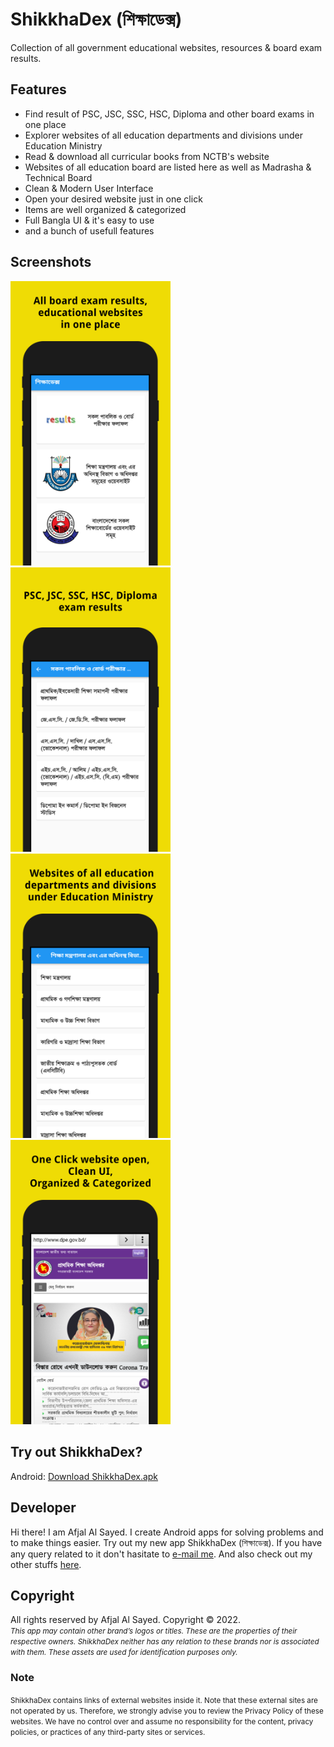 # ShikkhaDex (শিক্ষাডেক্স)

Collection of all government educational websites, resources & board exam results.

## Features

 - Find result of PSC, JSC, SSC, HSC, Diploma and other board exams in one place
 - Explorer websites of all education departments and divisions under Education Ministry
 - Read & download all curricular books from NCTB's website
 - Websites of all education board are listed here as well as Madrasha & Technical Board
 - Clean & Modern User Interface
 - Open your desired website just in one click
 - Items are well organized & categorized
 - Full Bangla UI & it's easy to use
 - and a bunch of usefull features

## Screenshots

<img src="screenshots/screenshot_1.png" width="256"> <img src="screenshots/screenshot_2.png" width="256"> <img src="screenshots/screenshot_3.png" width="256"> <img src="screenshots/screenshot_4.png" width="256">
<!-- ![hello](screenshots/screenshot_1.png)
![hello](screenshots/screenshot_2.png)
![hello](screenshots/screenshot_3.png) -->

## Try out ShikkhaDex?

Android: [Download ShikkhaDex.apk](https://github.com/afjal-al-sayed-2048/shikkha_dex/raw/master/release/shikkha_dex.apk)

## Developer

Hi there! I am Afjal Al Sayed. I create Android apps for solving problems and to make things easier. Try out my new app ShikkhaDex (শিক্ষাডেক্স). If you have any query related to it don't hasitate to [e-mail me](mailto:sayed01851@gmail.com). And also check out my other stuffs [here](https://github.com/afjal-al-sayed-2048).

## Copyright

All rights reserved by Afjal Al Sayed. Copyright &copy; 2022.
<br/><small><i>This app may contain other brand’s logos or titles. These are the properties of their respective owners. ShikkhaDex neither has any relation to these brands nor is associated with them. These assets are used for identification purposes only.</i></small>

### Note
 <small>ShikkhaDex contains links of external websites inside it. Note that these external sites are not operated by us. Therefore, we strongly advise you to review the Privacy Policy of these websites. We have no control over and assume no responsibility for the content, privacy policies, or practices of any third-party sites or services.</small>